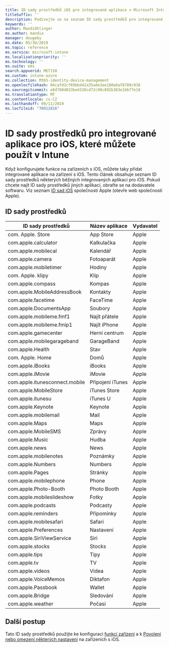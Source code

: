 ```yaml
---
title: ID sady prostředků iOS pro integrované aplikace v Microsoft Intune – Azure | Microsoft Docs
titleSuffix: ''
description: Podívejte se na seznam ID sady prostředků pro integrované aplikace pro iOS. Pomocí těchto ID sady prostředků explicitně povolte aplikace v konfiguračních profilech zařízení a zásadách v Microsoft Intune.
keywords: ''
author: MandiOhlinger
ms.author: mandia
manager: dougeby
ms.date: 05/30/2019
ms.topic: reference
ms.service: microsoft-intune
ms.localizationpriority: ''
ms.technology: ''
ms.suite: ems
search.appverid: MET150
ms.custom: intune-azure
ms.collection: M365-identity-device-management
ms.openlocfilehash: 04cafd2cf69bbd42a35ade3ae180e8af8789c938
ms.sourcegitcommit: e8d788d033be4320cd72c98c892b383e1bb77e18
ms.translationtype: MT
ms.contentlocale: cs-CZ
ms.lasthandoff: 09/11/2019
ms.locfileid: "70912816"
---
```

# <a name="bundle-ids-for-built-in-ios-apps-you-can-use-in-intune"></a>ID sady prostředků pro integrované aplikace pro iOS, které můžete použít v Intune

Když konfigurujete funkce na zařízeních s iOS, můžete taky přidat integrované aplikace na zařízení s iOS. Tento článek obsahuje seznam ID sady prostředků některých běžných integrovaných aplikací pro iOS. Pokud chcete najít ID sady prostředků jiných aplikací, obraťte se na dodavatele softwaru. Viz seznam [ID sad iOS](https://support.apple.com/guide/mdm/ios-bundle-ids-mdm90f60c1ce/web) společnosti Apple (otevře web společnosti Apple).

## <a name="bundle-ids"></a>ID sady prostředků

| ID sady prostředků                   | Název aplikace     | Vydavatel |
|-----------------------------|--------------|-----------|
| com. Apple. Store             | App Store    | Apple     |
| com.apple.calculator        | Kalkulačka   | Apple     |
| com.apple.mobilecal         | Kalendář     | Apple     |
| com.apple.camera            | Fotoaparát       | Apple     |
| com.apple.mobiletimer       | Hodiny        | Apple     |
| com. Apple. klipy             | Klip        | Apple     |
| com.apple.compass           | Kompas      | Apple     |
| com.apple.MobileAddressBook | Kontakty     | Apple     |
| com.apple.facetime          | FaceTime     | Apple     |
| com.apple.DocumentsApp      | Soubory        | Apple     |
| com.apple.mobileme.fmf1     | Najít přátele | Apple     |
| com.apple.mobileme.fmip1    | Najít iPhone  | Apple     |
| com.apple.gamecenter        | Herní centrum  | Apple     |
| com.apple.mobilegarageband  | GarageBand   | Apple     |
| com.apple.Health            | Stav       | Apple     |
| com. Apple. Home              | Domů         | Apple     |
| com.apple.iBooks            | iBooks       | Apple     |
| com.apple.iMovie            | iMovie       | Apple     |
| com.apple.itunesconnect.mobile | Připojení iTunes | Apple |
| com.apple.MobileStore       | iTunes Store | Apple     |
| com.apple.itunesu           | iTunes U     | Apple     |
| com.apple.Keynote           | Keynote      | Apple     |
| com.apple.mobilemail        | Mail         | Apple     |
| com.apple.Maps              | Maps         | Apple     |
| com.apple.MobileSMS         | Zprávy     | Apple     |
| com.apple.Music             | Hudba        | Apple     |
| com.apple.news              | News         | Apple     |
| com.apple.mobilenotes       | Poznámky        | Apple     |
| com.apple.Numbers           | Numbers      | Apple     |
| com.apple.Pages             | Stránky        | Apple     |
| com.apple.mobilephone       | Phone        | Apple     |
| com.apple.Photo-Booth       | Photo Booth  | Apple     |
| com.apple.mobileslideshow   | Fotky       | Apple     |
| com.apple.podcasts          | Podcasty     | Apple     |
| com.apple.reminders         | Připomínky    | Apple     |
| com.apple.mobilesafari      | Safari       | Apple     |
| com.apple.Preferences       | Nastavení     | Apple     |
| com.apple.SiriViewService   | Siri         | Apple     |
| com.apple.stocks            | Stocks       | Apple     |
| com.apple.tips              | Tipy         | Apple     |
| com.apple.tv                | TV           | Apple     |
| com.apple.videos            | Videa       | Apple     |
| com.apple.VoiceMemos        | Diktafon   | Apple     |
| com.apple.Passbook          | Wallet       | Apple     |
| com.apple.Bridge            | Sledování        | Apple     |
| com.apple.weather           | Počasí      | Apple     |      

## <a name="next-steps"></a>Další postup

Tato ID sady prostředků použijte ke konfiguraci [funkcí zařízení](ios-device-features-settings.md) a k [Povolení nebo omezení některých nastavení](device-restrictions-ios.md) na zařízeních s iOS.
